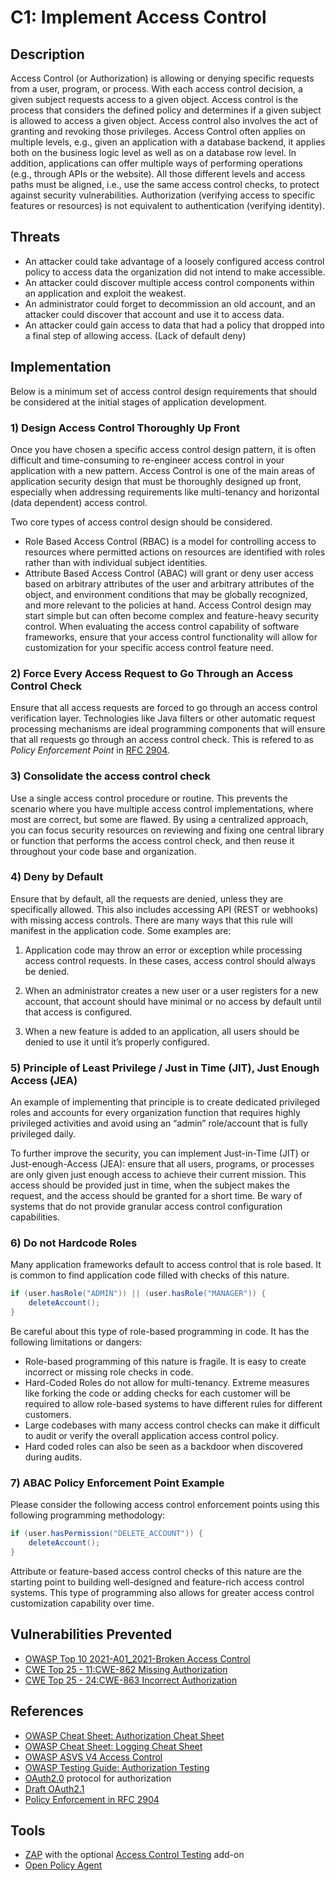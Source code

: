 # C1: Implement Access Control

## Description

Access Control (or Authorization) is allowing or denying specific requests from a user, program, or process. With each access control decision, a given subject requests access to a given object. Access control is the process that considers the defined policy and determines if a given subject is allowed to access a given object.
Access control also involves the act of granting and revoking those privileges.
Access Control often applies on multiple levels, e.g., given an application with a database backend, it applies both on the business logic level as well as on a database row level. In addition, applications can offer multiple ways of performing operations (e.g., through APIs or the website). All those different levels and access paths must be aligned, i.e., use the same access control checks, to protect against security vulnerabilities.
Authorization (verifying access to specific features or resources) is not equivalent to authentication (verifying identity).

## Threats

- An attacker could take advantage of a loosely configured access control policy to access data the organization did not intend to make accessible.
- An attacker could discover multiple access control components within an application and exploit the weakest.
- An administrator could forget to decommission an old account, and an attacker could discover that account and use it to access data.
- An attacker could gain access to data that had a policy that dropped into a final step of allowing access. (Lack of default deny)

## Implementation

Below is a minimum set of access control design requirements that should be considered at the initial stages of application development.

### 1) Design Access Control Thoroughly Up Front

Once you have chosen a specific access control design pattern, it is often difficult and time-consuming to re-engineer access control in your application with a new pattern. Access Control is one of the main areas of application security design that must be thoroughly designed up front, especially when addressing requirements like multi-tenancy and horizontal (data dependent) access control.

Two core types of access control design should be considered.

- Role Based Access Control (RBAC) is a model for controlling access to resources where permitted actions on resources are identified with roles rather than with individual subject identities.
- Attribute Based Access Control (ABAC) will grant or deny user access based on arbitrary attributes of the user and arbitrary attributes of the object, and environment conditions that may be globally recognized, and more relevant to the policies at hand.
Access Control design may start simple but can often become complex and feature-heavy security control. When evaluating the access control capability of software frameworks, ensure that your access control functionality will allow for customization for your specific access control feature need.

### 2) Force Every Access Request to Go Through an Access Control Check

Ensure that all access requests are forced to go through an access control verification layer. Technologies like Java filters or other automatic request processing mechanisms are ideal programming components that will ensure that all requests go through an access control check. This is refered to as _Policy Enforcement Point_ in [RFC 2904](https://datatracker.ietf.org/doc/html/rfc2904#section-4.3).

### 3) Consolidate the access control check

Use a single access control procedure or routine. This prevents the scenario where you have multiple access control implementations, where most are correct, but some are flawed. By using a centralized approach, you can focus security resources on reviewing and fixing one central library or function that performs the access control check, and then reuse it throughout your code base and organization.

### 4) Deny by Default

Ensure that by default, all the requests are denied, unless they are specifically allowed. This also includes accessing API (REST or webhooks) with missing access controls.
There are many ways that this rule will manifest in the application code. Some examples are:

1. Application code may throw an error or exception while processing access control requests. In these cases, access control should always be denied.

2. When an administrator creates a new user or a user registers for a new account, that account should have minimal or no access by default until that access is configured.

3. When a new feature is added to an application, all users should be denied to use it until it’s properly configured.

### 5) Principle of Least Privilege / Just in Time (JIT), Just Enough Access (JEA)

An example of implementing that principle is to create dedicated privileged roles and accounts for every organization function that requires highly privileged activities and avoid using an “admin” role/account that is fully privileged daily.

To further improve the security, you can implement Just-in-Time (JIT) or Just-enough-Access (JEA): ensure that all users, programs, or processes are only given just enough access to achieve their current mission. This access should be provided just in time, when the subject makes the request, and the access should be granted for a short time. Be wary of systems that do not provide granular access control configuration capabilities.

### 6) Do not Hardcode Roles

Many application frameworks default to access control that is role based. It is common to find application code filled with checks of this nature.

```java
if (user.hasRole("ADMIN")) || (user.hasRole("MANAGER")) {
    deleteAccount();
}
```

Be careful about this type of role-based programming in code. It has the following limitations or dangers:

- Role-based programming of this nature is fragile. It is easy to create incorrect or missing role checks in code.
- Hard-Coded Roles do not allow for multi-tenancy. Extreme measures like forking the code or adding checks for each customer will be required to allow role-based systems to have different rules for different customers.
- Large codebases with many access control checks can make it difficult to audit or verify the overall application access control policy.
- Hard coded roles can also be seen as a backdoor when discovered during audits.

### 7) ABAC Policy Enforcement Point Example

Please consider the following access control enforcement points using this following programming methodology:

```java
if (user.hasPermission("DELETE_ACCOUNT")) {
    deleteAccount();
}
```

Attribute or feature-based access control checks of this nature are the starting point to building well-designed and feature-rich access control systems. This type of programming also allows for greater access control customization capability over time.

## Vulnerabilities Prevented

- [OWASP Top 10 2021-A01_2021-Broken Access Control](https://owasp.org/Top10/A01_2021-Broken_Access_Control/)
- [CWE Top 25 - 11:CWE-862 Missing Authorization](https://cwe.mitre.org/data/definitions/862.html)
- [CWE Top 25 - 24:CWE-863 Incorrect Authorization](https://cwe.mitre.org/data/definitions/863.html)

## References

- [OWASP Cheat Sheet: Authorization Cheat Sheet](https://cheatsheetseries.owasp.org/cheatsheets/Authorization_Cheat_Sheet.html)
- [OWASP Cheat Sheet: Logging Cheat Sheet](https://cheatsheetseries.owasp.org/cheatsheets/Logging_Cheat_Sheet.html)
- [OWASP ASVS V4 Access Control](https://owasp.org/www-project-application-security-verification-standard/)
- [OWASP Testing Guide: Authorization Testing](https://owasp.org/www-project-web-security-testing-guide/stable/4-Web_Application_Security_Testing/05-Authorization_Testing/)
- [OAuth2.0](https://oauth.net/2/) protocol for authorization
- [Draft OAuth2.1](https://datatracker.ietf.org/doc/html/draft-ietf-oauth-v2-1-10)
- [Policy Enforcement in RFC 2904](https://datatracker.ietf.org/doc/html/rfc2904#section-4.3)

## Tools

- [ZAP](https://www.zaproxy.org/) with the optional [Access Control Testing](https://www.zaproxy.org/docs/desktop/addons/access-control-testing/) add-on
- [Open Policy Agent](https://www.openpolicyagent.org/)
